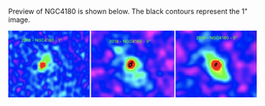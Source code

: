 Preview of NGC4180 is shown below. The black contours represent the 1" image. 

![NGC4180](NGC4180.png "NGC4180")

